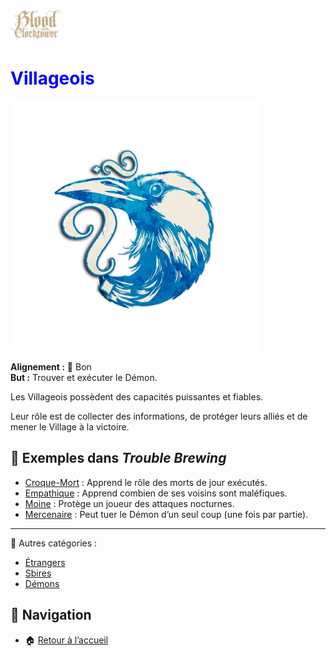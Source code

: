 <p align="left">
  <a href="/botc-fr-bambi/">
    <img src="./images/logo.png" alt="Accueil BotC FR" width="80">
  </a>
</p>

#  <span style="color:blue">Villageois</span>  

![Villageois](./images/Generic_townsfolk.png)  

**Alignement :** 🔵 Bon  
**But :** Trouver et exécuter le Démon.  

Les Villageois possèdent des capacités puissantes et fiables.

Leur rôle est de collecter des informations, de protéger leurs alliés et de mener le Village à la victoire.

## 📌 Exemples dans *Trouble Brewing*  
- [Croque-Mort](./trouble_brewing/croquemort.md) : Apprend le rôle des morts de jour exécutés.
- [Empathique](./trouble_brewing/empathique.md) : Apprend combien de ses voisins sont maléfiques.    
- [Moine](./trouble_brewing/moine.md) : Protège un joueur des attaques nocturnes.   
- [Mercenaire](./trouble_brewing/mercenaire.md) : Peut tuer le Démon d’un seul coup (une fois par partie).   

 

---

🔗 Autres catégories :  
- [Étrangers](/botc-fr-bambi/etrangers.md)  
- [Sbires](/botc-fr-bambi/sbires.md)  
- [Démons](/botc-fr-bambi/demons.md)  
 
## 📂 Navigation 
- 🏠 [Retour à l’accueil](/botc-fr-bambi/)  
